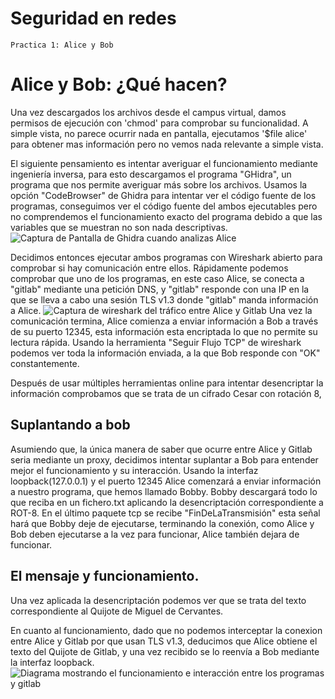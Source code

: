 # Seguridad en redes

	Practica 1: Alice y Bob
	


# Alice y Bob: ¿Qué hacen?
Una vez descargados los archivos desde el campus virtual, damos permisos de ejecución con 'chmod' para comprobar su funcionalidad. A simple vista, no parece ocurrir nada en pantalla, ejecutamos '$file alice' para obtener mas información pero no vemos nada relevante a simple vista.

El siguiente pensamiento es intentar averiguar el funcionamiento mediante ingeniería inversa, para esto descargamos el programa "GHidra", un programa que nos permite averiguar más sobre los archivos. Usamos la opción "CodeBrowser" de Ghidra para intentar ver el código fuente de los programas, conseguimos ver el código fuente del ambos ejecutables pero no comprendemos el funcionamiento exacto del programa debido a que las variables que se muestran no son nada descriptivas.
![Captura de Pantalla de Ghidra cuando analizas Alice](https://github.com/Carlos-Bernalte/Practica1/blob/master/doc/CapturaGHidra.PNG)

Decidimos entonces ejecutar ambos programas con Wireshark abierto para comprobar si hay comunicación entre ellos. Rápidamente podemos comprobar que uno de los programas, en este caso Alice, se conecta a "gitlab" mediante una petición DNS, y "gitlab" responde con una IP en la que se lleva a cabo una sesión TLS v1.3 donde "gitlab" manda información a Alice.
![Captura de wireshark del tráfico entre Alice y Gitlab](https://github.com/Carlos-Bernalte/Practica1/blob/master/doc/WiresharkAlice.PNG)
Una vez la comunicación termina, Alice comienza a enviar información a Bob a través de su puerto 12345, esta información esta encriptada lo que no permite su lectura rápida. Usando la herramienta "Seguir Flujo TCP" de wireshark podemos ver toda la información enviada, a la que Bob responde con "OK" constantemente.

Después de usar múltiples herramientas online para intentar desencriptar la información comprobamos que se trata de un cifrado Cesar con rotación 8, 





## Suplantando a bob

Asumiendo que, la única manera de saber que ocurre entre Alice y Gitlab seria mediante un proxy, decidimos intentar suplantar a Bob para entender mejor el funcionamiento y su interacción. Usando la interfaz loopback(127.0.0.1) y el puerto 12345 Alice comenzará a enviar información a nuestro programa, que hemos llamado Bobby.
Bobby descargará todo lo que reciba en un fichero.txt aplicando la desencriptación correspondiente a ROT-8. En el último paquete tcp se recibe "FinDeLaTransmisión" esta señal hará que Bobby deje de ejecutarse, terminando la conexión, como Alice y Bob deben ejecutarse a la vez para funcionar, Alice también dejara de funcionar.

##  El mensaje y funcionamiento.

Una vez aplicada la desencriptación podemos ver que se trata del texto correspondiente al Quijote de Miguel de Cervantes. 

En cuanto al funcionamiento, dado que no podemos interceptar la conexion entre Alice y Gitlab por que usan TLS v1.3, deducimos que Alice obtiene el texto del Quijote de Gitlab, y una vez recibido se lo reenvía a Bob mediante la interfaz loopback. 
![Diagrama mostrando el funcionamiento e interacción entre los programas y gitlab](https://github.com/Carlos-Bernalte/Practica1/blob/master/doc/comuni.drawio.png)
